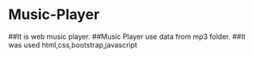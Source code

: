 # Music-Player
##It is web music player.
##Music Player use data from mp3 folder.
##It was used html,css,bootstrap,javascript
